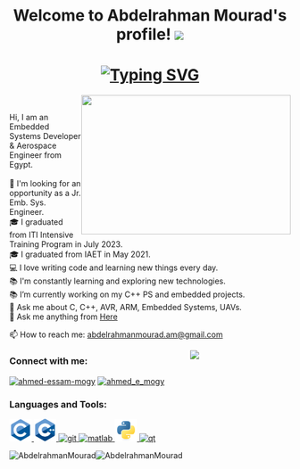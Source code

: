 <!--
**AbdelrahmanMourad/AbdelrahmanMourad** is a ✨ _special_ ✨ repository because its `README.md` (this file) appears on your GitHub profile.

Here are some ideas to get you started:

- 🔭 I’m currently working on ...
- 🌱 I’m currently learning ...
- 👯 I’m looking to collaborate on ...
- 🤔 I’m looking for help with ...
- 💬 Ask me about ...
- 📫 How to reach me: ...
- 😄 Pronouns: ...
- ⚡ Fun fact: ...

Find many templates at:
https://github.com/abhisheknaiidu/awesome-github-profile-readme
-->
<!--- ---------------------------------------------------------------------------------------------------------------------------------  -->

<!-- -->
<!---  Welcome to my profile  -->
<!-- <h1 align="center">Hi 👋, I'm Abdelrahman Mourad </h1>  -->
<h1 align="center">
  Welcome to Abdelrahman Mourad's profile!
  <img src="https://media.giphy.com/media/hvRJCLFzcasrR4ia7z/giphy.gif" width="28">
</h1>

<!-- -->
<!---  Moving Text Blue Colored  -->
<!---  WebSite for future Edits  --><!---  [Moving Text](https://readme-typing-svg.demolab.com/demo/)  -->
<h1 align="center"> 
<a href="https://git.io/typing-svg"><img src="https://readme-typing-svg.demolab.com?font=Fira+Code&weight=600&size=24&pause=1000&color=F7627B&background=000000&width=435&lines=Embedded+Systems+Engineer....." alt="Typing SVG" /></a>
</h1>
<!--
<h1 align="center"> 
<a href="https://git.io/typing-svg"><img src="https://readme-typing-svg.demolab.com?font=Fira+Code&weight=500&size=24&pause=1000&background=4224FF00&width=435&lines=Jr.+Embedded+Systems+Engineer..;ITI+Intensive+Program+Graduate.;Always+Learning+New+Things..;Ex+Aerospace+Engineer.;Feel+Free+To+Contact!" alt="Typing SVG" /></a>
</h1>  -->

<!-- -->
<!--  Programmer Photo ^__^  -->
<img align="right" height="250" width="375" alt="" src="https://raw.githubusercontent.com/iampavangandhi/iampavangandhi/master/gifs/coder.gif" />

<!-- -->
<!--  Data  -->
<br>
<p align="left">
  Hi, I am an Embedded Systems Developer & Aerospace Engineer from Egypt.
  <br>
  <br>
  🔬 I'm looking for an opportunity as a Jr. Emb. Sys. Engineer.
  <br>
  🎓 I graduated from ITI Intensive Training Program in July 2023.
  <br>
  🎓 I graduated from IAET in May 2021.
  <br>
  💻 I love writing code and learning new things every day.
  <br>
  📚 I'm constantly learning and exploring new technologies.
  <br>
  📚 I’m currently working on my C++ PS and embedded projects.
  <br>
  💬 Ask me about C, C++, AVR, ARM, Embedded Systems, UAVs.
  <br>
  💬 Ask me anything from <a href="https://github.com/AbdelrahmanMourad/AbdelrahmanMourad/issues" title="Issues">Here</a>
  <br>
  
  📫 How to reach me: <a href="mailto: abdelrahmanmourad.am@gmail.com">abdelrahmanmourad.am@gmail.com</a>
  </p>

<!-- -->
<!--  Function Repeate .. Sleep, Code, Eat, Repeate -->  
<img width="180" align="right" src="https://c.tenor.com/_DOBjnGspYAAAAAM/code-coding.gif">

<!-- -->
<!--  Connect with me  -->
<h3 align="left">Connect with me:</h3>
<p align="left">
<!---  Linked In {Icon + Link}  -->
<!---  HackerRank {Icon + Link}  -->
<a href="https://www.linkedin.com/in/abdelrahman-mourad-28bb10128/" target="blank">
<img align="center" src="https://raw.githubusercontent.com/rahuldkjain/github-profile-readme-generator/master/src/images/icons/Social/linked-in-alt.svg" alt="ahmed-essam-mogy" height="30" width="40" /></a>
<a href="https://www.hackerrank.com/abdelrahmanmour2" target="blank">
<img align="center" src="https://raw.githubusercontent.com/rahuldkjain/github-profile-readme-generator/master/src/images/icons/Social/hackerrank.svg" alt="ahmed_e_mogy" height="30" width="40" /></a>
</p>

<!-- -->
<!--  Languages and Tools  -->
<h3 align="left">Languages and Tools:</h3>
<p align="left"> <a href="https://www.cprogramming.com/" target="_blank" rel="noreferrer"> 
<img src="https://raw.githubusercontent.com/devicons/devicon/master/icons/c/c-original.svg" alt="c" width="40" height="40"/> </a> <a href="https://www.w3schools.com/cpp/" target="_blank" rel="noreferrer"> 
<img src="https://raw.githubusercontent.com/devicons/devicon/master/icons/cplusplus/cplusplus-original.svg" alt="cplusplus" width="40" height="40"/> </a> <a href="https://git-scm.com/" target="_blank" rel="noreferrer"> 
<img src="https://www.vectorlogo.zone/logos/git-scm/git-scm-icon.svg" alt="git" width="40" height="40"/> </a> <a href="https://www.mathworks.com/" target="_blank" rel="noreferrer"> 
<img src="https://upload.wikimedia.org/wikipedia/commons/2/21/Matlab_Logo.png" alt="matlab" width="40" height="40"/> </a> <a href="https://www.mysql.com/" target="_blank" rel="noreferrer">  <a href="https://www.python.org" target="_blank" rel="noreferrer"> 
<img src="https://raw.githubusercontent.com/devicons/devicon/master/icons/python/python-original.svg" alt="python" width="40" height="40"/> </a> <a href="https://www.qt.io/" target="_blank" rel="noreferrer"> <img src="https://upload.wikimedia.org/wikipedia/commons/0/0b/Qt_logo_2016.svg" alt="qt" width="40" height="40"/> </a> </p>

<!-- -->
<!--  Stats : Most used Languages -->
<p><img align="left" src="https://github-readme-stats.vercel.app/api/top-langs?username=AbdelrahmanMourad&show_icons=true&locale=en&layout=compact&theme=radical" alt="AbdelrahmanMourad" /></p>

<!-- -->
<!--  Stats : Abdelrahman Mourad's GitHub Status -->
<p>&nbsp;<img align="left" src="https://github-readme-stats.vercel.app/api?username=AbdelrahmanMourad&show_icons=true&locale=en&theme=radical" alt="AbdelrahmanMourad" /></p>


<!--- ---------------------------------------------------------------------------------------------------------------------------------  -->

<!--- ---------------------------------------------------------------------------------------------------------------------------------  -->

